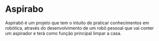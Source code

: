 # Aspirabo
Aspirabô é um projeto que tem o intuito de praticar conhecimentos em robótica, através do desenvolvimento de um robô pessoal que vai conter um aspirador e terá como função principal limpar a casa.
